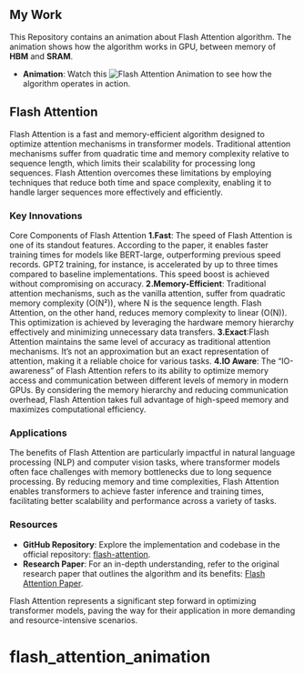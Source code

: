 ## My Work
This Repository contains an animation about Flash Attention algorithm. The animation shows how the algorithm works in GPU, between memory of **HBM** and **SRAM**.
- **Animation**: Watch this ![Flash Attention Animation](./flash_attention.gif) to see how the algorithm operates in action.

## Flash Attention

Flash Attention is a fast and memory-efficient algorithm designed to optimize attention mechanisms in transformer models. Traditional attention mechanisms suffer from quadratic time and memory complexity relative to sequence length, which limits their scalability for processing long sequences. Flash Attention overcomes these limitations by employing techniques that reduce both time and space complexity, enabling it to handle larger sequences more effectively and efficiently.

### Key Innovations

Core Components of Flash Attention
**1.Fast**: The speed of Flash Attention is one of its standout features. According to the paper, it enables faster training times for models like BERT-large, outperforming previous speed records. GPT2 training, for instance, is accelerated by up to three times compared to baseline implementations. This speed boost is achieved without compromising on accuracy.
**2.Memory-Efficient**: Traditional attention mechanisms, such as the vanilla attention, suffer from quadratic memory complexity (O(N²)), where N is the sequence length. Flash Attention, on the other hand, reduces memory complexity to linear (O(N)). This optimization is achieved by leveraging the hardware memory hierarchy effectively and minimizing unnecessary data transfers.
**3.Exact**:Flash Attention maintains the same level of accuracy as traditional attention mechanisms. It’s not an approximation but an exact representation of attention, making it a reliable choice for various tasks.
**4.IO Aware**: The “IO-awareness” of Flash Attention refers to its ability to optimize memory access and communication between different levels of memory in modern GPUs. By considering the memory hierarchy and reducing communication overhead, Flash Attention takes full advantage of high-speed memory and maximizes computational efficiency.


### Applications

The benefits of Flash Attention are particularly impactful in natural language processing (NLP) and computer vision tasks, where transformer models often face challenges with memory bottlenecks due to long sequence processing. By reducing memory and time complexities, Flash Attention enables transformers to achieve faster inference and training times, facilitating better scalability and performance across a variety of tasks.

### Resources

- **GitHub Repository**: Explore the implementation and codebase in the official repository: [flash-attention](https://github.com/Dao-AILab/flash-attention).
- **Research Paper**: For an in-depth understanding, refer to the original research paper that outlines the algorithm and its benefits: [Flash Attention Paper](https://arxiv.org/abs/2205.14135).

Flash Attention represents a significant step forward in optimizing transformer models, paving the way for their application in more demanding and resource-intensive scenarios.
# flash_attention_animation
